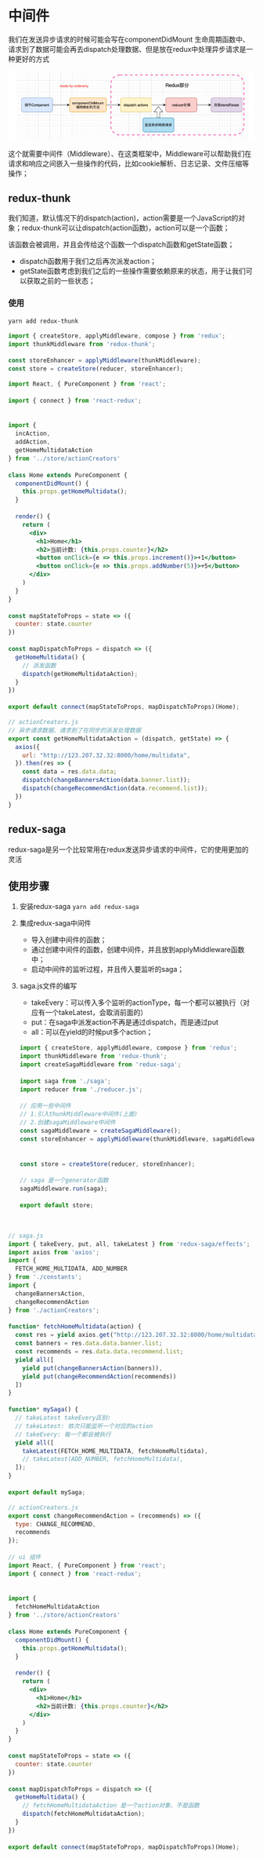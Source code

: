 # 中间件

我们在发送异步请求的时候可能会写在componentDidMount 生命周期函数中、请求到了数据可能会再去dispatch处理数据、但是放在redux中处理异步请求是一种更好的方式

![image-20220606142719233](images/image-20220606142719233.png)



这个就需要中间件（Middleware）、在这类框架中，Middleware可以帮助我们在请求和响应之间嵌入一些操作的代码，比如cookie解析、日志记录、文件压缩等操作；



## redux-thunk

我们知道，默认情况下的dispatch(action)，action需要是一个JavaScript的对象；redux-thunk可以让dispatch(action函数)，action可以是一个函数；

该函数会被调用，并且会传给这个函数一个dispatch函数和getState函数；

- dispatch函数用于我们之后再次派发action；
- getState函数考虑到我们之后的一些操作需要依赖原来的状态，用于让我们可以获取之前的一些状态；



### 使用

```
yarn add redux-thunk
```

```js
import { createStore, applyMiddleware, compose } from 'redux';
import thunkMiddleware from 'redux-thunk';

const storeEnhancer = applyMiddleware(thunkMiddleware);
const store = createStore(reducer, storeEnhancer);
```

```jsx
import React, { PureComponent } from 'react';

import { connect } from 'react-redux';


import {
  incAction,
  addAction,
  getHomeMultidataAction
} from '../store/actionCreators'

class Home extends PureComponent {
  componentDidMount() {
    this.props.getHomeMultidata();
  }

  render() {
    return (
      <div>
        <h1>Home</h1>
        <h2>当前计数: {this.props.counter}</h2>
        <button onClick={e => this.props.increment()}>+1</button>
        <button onClick={e => this.props.addNumber(5)}>+5</button>
      </div>
    )
  }
}

const mapStateToProps = state => ({
  counter: state.counter
})

const mapDispatchToProps = dispatch => ({
  getHomeMultidata() {
    // 派发函数
    dispatch(getHomeMultidataAction);
  }
})

export default connect(mapStateToProps, mapDispatchToProps)(Home);
```



```js
// actionCreators.js
// 异步请求数据、请求到了在同步的派发处理数据
export const getHomeMultidataAction = (dispatch, getState) => {
  axios({
    url: "http://123.207.32.32:8000/home/multidata",
  }).then(res => {
    const data = res.data.data;
    dispatch(changeBannersAction(data.banner.list));
    dispatch(changeRecommendAction(data.recommend.list));
  })
}
```





## redux-saga

redux-saga是另一个比较常用在redux发送异步请求的中间件，它的使用更加的灵活



## 使用步骤

1. 安装redux-saga   `yarn add redux-saga`

2. 集成redux-saga中间件

   - 导入创建中间件的函数； 
   - 通过创建中间件的函数，创建中间件，并且放到applyMiddleware函数中； 
   - 启动中间件的监听过程，并且传入要监听的saga；

3. saga.js文件的编写

   - takeEvery：可以传入多个监听的actionType，每一个都可以被执行（对应有一个takeLatest，会取消前面的） 
   - put：在saga中派发action不再是通过dispatch，而是通过put
   - all：可以在yield的时候put多个action；

   ```js
   import { createStore, applyMiddleware, compose } from 'redux';
   import thunkMiddleware from 'redux-thunk';
   import createSagaMiddleware from 'redux-saga';
   
   import saga from './saga';
   import reducer from './reducer.js';
   
   // 应用一些中间件
   // 1.引入thunkMiddleware中间件(上面)
   // 2.创建sagaMiddleware中间件
   const sagaMiddleware = createSagaMiddleware();
   const storeEnhancer = applyMiddleware(thunkMiddleware, sagaMiddleware);
   
   
   const store = createStore(reducer, storeEnhancer);
   
   // saga 是一个generator函数
   sagaMiddleware.run(saga);
   
   export default store;
   
   ```

   

​	

```js
// saga.js
import { takeEvery, put, all, takeLatest } from 'redux-saga/effects';
import axios from 'axios';
import {
  FETCH_HOME_MULTIDATA, ADD_NUMBER
} from './constants';
import {
  changeBannersAction,
  changeRecommendAction
} from './actionCreators';

function* fetchHomeMultidata(action) {
  const res = yield axios.get("http://123.207.32.32:8000/home/multidata");
  const banners = res.data.data.banner.list;
  const recommends = res.data.data.recommend.list;
  yield all([
    yield put(changeBannersAction(banners)),
    yield put(changeRecommendAction(recommends))
  ])
}

function* mySaga() {
  // takeLatest takeEvery区别:
  // takeLatest: 依次只能监听一个对应的action
  // takeEvery: 每一个都会被执行
  yield all([
    takeLatest(FETCH_HOME_MULTIDATA, fetchHomeMultidata),
    // takeLatest(ADD_NUMBER, fetchHomeMultidata),
  ]);
}

export default mySaga;
```





```jsx
// actionCreators.js
export const changeRecommendAction = (recommends) => ({
  type: CHANGE_RECOMMEND,
  recommends
});

// ui 组件
import React, { PureComponent } from 'react';
import { connect } from 'react-redux';


import {
  fetchHomeMultidataAction
} from '../store/actionCreators'

class Home extends PureComponent {
  componentDidMount() {
    this.props.getHomeMultidata();
  }

  render() {
    return (
      <div>
        <h1>Home</h1>
        <h2>当前计数: {this.props.counter}</h2>
      </div>
    )
  }
}

const mapStateToProps = state => ({
  counter: state.counter
})

const mapDispatchToProps = dispatch => ({
  getHomeMultidata() {
    // fetchHomeMultidataAction 是一个action对象、不是函数
    dispatch(fetchHomeMultidataAction);
  }
})

export default connect(mapStateToProps, mapDispatchToProps)(Home);
```





















